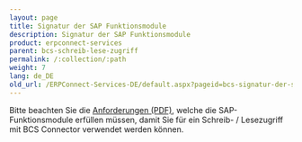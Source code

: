 ```yaml
---
layout: page
title: Signatur der SAP Funktionsmodule
description: Signatur der SAP Funktionsmodule
product: erpconnect-services
parent: bcs-schreib-lese-zugriff
permalink: /:collection/:path
weight: 7
lang: de_DE
old_url: /ERPConnect-Services-DE/default.aspx?pageid=bcs-signatur-der-sap-funktionsmodule
---
```


Bitte beachten Sie die [Anforderungen (PDF)](), welche die SAP-Funktionsmodule erfüllen müssen, damit Sie für ein Schreib- / Lesezugriff mit BCS Connector verwendet werden können.